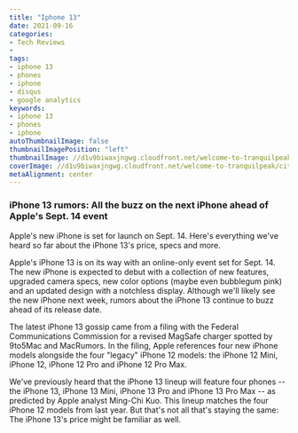 ```yaml
---
title: "Iphone 13"
date: 2021-09-16
categories:
- Tech Reviews
- 
tags:
- iphone 13
- phones
- iphone
- disqus
- google analytics
keywords:
- iphone 13
- phones
- iphone
autoThumbnailImage: false
thumbnailImagePosition: "left"
thumbnailImage: //d1u9biwaxjngwg.cloudfront.net/welcome-to-tranquilpeak/city-750.jpg
coverImage: //d1u9biwaxjngwg.cloudfront.net/welcome-to-tranquilpeak/city.jpg
metaAlignment: center
---
```



### iPhone 13 rumors: All the buzz on the next iPhone ahead of Apple's Sept. 14 event

Apple's new iPhone is set for launch on Sept. 14. Here's everything we've heard so far about the iPhone 13's price, specs and more.

Apple's iPhone 13 is on its way with an online-only event set for Sept. 14. The new iPhone is expected to debut with a collection of new features, upgraded camera specs, new color options (maybe even bubblegum pink) and an updated design with a notchless display. Although we'll likely see the new iPhone next week, rumors about the iPhone 13 continue to buzz ahead of its release date. 

The latest iPhone 13 gossip came from a filing with the Federal Communications Commission for a revised MagSafe charger spotted by 9to5Mac and MacRumors. In the filing, Apple references four new iPhone models alongside the four "legacy" iPhone 12 models: the iPhone 12 Mini, iPhone 12, iPhone 12 Pro and iPhone 12 Pro Max. 

We've previously heard that the iPhone 13 lineup will feature four phones -- the iPhone 13, iPhone 13 Mini, iPhone 13 Pro and iPhone 13 Pro Max -- as predicted by Apple analyst Ming-Chi Kuo. This lineup matches the four iPhone 12 models from last year. But that's not all that's staying the same: The iPhone 13's price might be familiar as well. 


